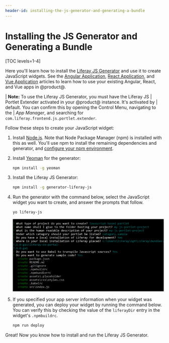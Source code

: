 ```yaml
---
header-id: installing-the-js-generator-and-generating-a-bundle
---
```


# Installing the JS Generator and Generating a Bundle

[TOC levels=1-4]

Here you'll learn how to install the 
[Liferay JS Generator](https://www.npmjs.com/package/generator-liferay-bundle) 
and use it to create JavaScript widgets. See the 
[Angular Application](/docs/7-2/appdev/-/knowledge_base/a/developing-an-angular-application), 
[React Application](/docs/7-2/appdev/-/knowledge_base/a/developing-a-react-application), 
and 
[Vue Application](/docs/7-2/appdev/-/knowledge_base/a/developing-a-vue-application) 
articles to learn how to use your existing Angular, React, and Vue apps in 
@product@. 

| **Note:** To use the Liferay JS Generator, you must have the Liferay JS 
| Portlet Extender activated in your @product@ instance. It's activated by 
| default. You can confirm this by opening the Control Menu, navigating to the 
| *App Manager*, and searching for `com.liferay.frontend.js.portlet.extender`.

Follow these steps to create your JavaScript widget:

1.  Install 
    [Node.js](http://nodejs.org/). 
    Note that Node Package Manager (npm) is installed with this as well. You'll 
    use npm to install the remaining dependencies and generator, and 
    [configure your npm environment](/docs/7-2/reference/-/knowledge_base/r/setting-up-your-npm-environment).

2.  Install [Yeoman](http://yeoman.io/) for the generator:

    ```bash
    npm install -g yeoman
    ```

3.  Install the Liferay JS Generator:

    ```bash
    npm install -g generator-liferay-js
    ```

4.  Run the generator with the command below, select the JavaScript widget you 
    want to create, and answer the prompts that follow.

    ```bash
    yo liferay-js
    ```

    ![Figure 1: The liferay-bundle generator prompts you for widget options.](../../../images/liferay-js-generator-prompts.png)

5.  If you specified your app server information when your widget was 
    generated, you can deploy your widget by running the command below. You can 
    verify this by checking the value of the `liferayDir` entry in the widget's 
    `.npmbuildrc`.

    ```bash
    npm run deploy
    ```

Great! Now you know how to install and run the Liferay JS Generator. 
